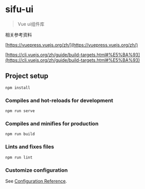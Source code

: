 # sifu-ui
> Vue ui组件库

相关参考资料

[https://vuepress.vuejs.org/zh/](https://vuepress.vuejs.org/zh/)

[https://cli.vuejs.org/zh/guide/build-targets.html#%E5%BA%93](https://cli.vuejs.org/zh/guide/build-targets.html#%E5%BA%93)

## Project setup
```
npm install
```

### Compiles and hot-reloads for development
```
npm run serve
```

### Compiles and minifies for production
```
npm run build
```

### Lints and fixes files
```
npm run lint
```

### Customize configuration
See [Configuration Reference](https://cli.vuejs.org/config/).
